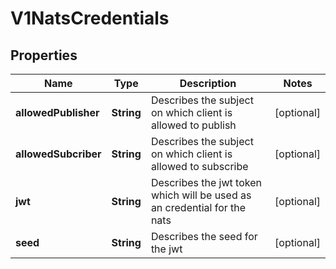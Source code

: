 # V1NatsCredentials

## Properties
Name | Type | Description | Notes
------------ | ------------- | ------------- | -------------
**allowedPublisher** | **String** | Describes the subject on which client is allowed to publish |  [optional]
**allowedSubcriber** | **String** | Describes the subject on which client is allowed to subscribe |  [optional]
**jwt** | **String** | Describes the jwt token which will be used as an credential for the nats |  [optional]
**seed** | **String** | Describes the seed for the jwt |  [optional]

